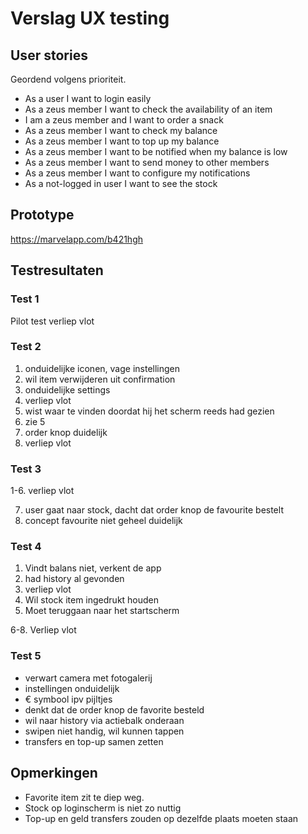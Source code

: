# Verslag UX testing

## User stories
Geordend volgens prioriteit.

  * As a user I want to login easily
  * As a zeus member I want to check the availability of an item
  * I am a zeus member and I want to order a snack
  * As a zeus member I want to check my balance
  * As a zeus member I want to top up my balance
  * As a zeus member I want to be notified when my balance is low
  * As a zeus member I want to send money to other members
  * As a zeus member I want to configure my notifications
  * As a not-logged in user I want to see the stock

## Prototype
https://marvelapp.com/b421hgh

## Testresultaten 

### Test 1
Pilot test verliep vlot

### Test 2

  1. onduidelijke iconen, vage instellingen
  2. wil item verwijderen uit confirmation
  3. onduidelijke settings
  4. verliep vlot
  5. wist waar te vinden doordat hij het scherm reeds had gezien
  6. zie 5
  7. order knop duidelijk
  8. verliep vlot

### Test 3

  1-6. verliep vlot

  7. user gaat naar stock, dacht dat order knop de favourite bestelt
  8. concept favourite niet geheel duidelijk

### Test 4

1. Vindt balans niet, verkent de app
2. had history al gevonden
3. verliep vlot
4. Wil stock item ingedrukt houden
5. Moet teruggaan naar het startscherm

6-8. Verliep vlot


### Test 5

- verwart camera met fotogalerij
- instellingen onduidelijk
- € symbool ipv pijltjes
- denkt dat de order knop de favorite besteld
- wil naar history via actiebalk onderaan
- swipen niet handig, wil kunnen tappen
- transfers en top-up samen zetten

## Opmerkingen

- Favorite item zit te diep weg.
- Stock op loginscherm is niet zo nuttig
- Top-up en geld transfers zouden op dezelfde plaats moeten staan

